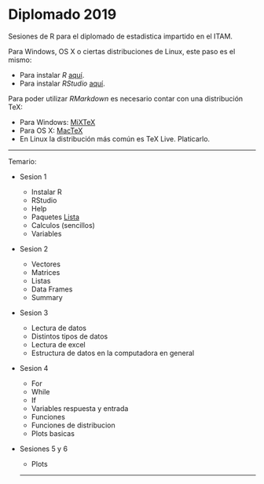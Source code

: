 # Diplomado 2019
Sesiones de R para el diplomado de estadistica impartido en el ITAM. 

Para Windows, OS X o ciertas distribuciones de Linux, este paso es el mismo:

- Para instalar *R* [aquí](https://cran.itam.mx/).
- Para instalar *RStudio* [aquí](https://www.rstudio.com/products/rstudio/download/#download).

Para poder utilizar *RMarkdown* es necesario contar con una distribución TeX:

- Para Windows: [MiXTeX](https://miktex.org/download)
- Para OS X: [MacTeX](http://www.tug.org/mactex/downloading.html)
- En Linux la distribución más común es TeX Live. Platicarlo.

---

Temario: 

- Sesion 1
  * Instalar R 
  * RStudio
  * Help
  * Paquetes [Lista](https://cran.r-project.org/web/packages/available_packages_by_name.html)
  * Calculos (sencillos)
  * Variables
- Sesion 2 
  * Vectores
  * Matrices
  * Listas
  * Data Frames 
  * Summary
- Sesion 3
  * Lectura de datos
  * Distintos tipos de datos
  * Lectura de excel
  * Estructura de datos en la computadora en general
- Sesion 4
  * For
  * While
  * If
  * Variables respuesta y entrada
  * Funciones
  * Funciones de distribucion
  * Plots basicas

- Sesiones 5 y 6
  * Plots
  
  ---
